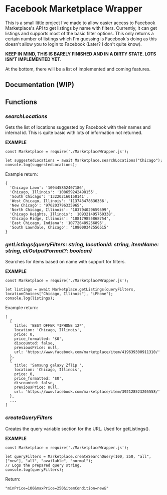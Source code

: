 # Facebook Marketplace Wrapper


This is a small little project I've made to allow easier access to Facebook Marketplace's API to get listings by name with filters.
Currently, it can get listings and supports most of the basic filter options. This only returns a certain number of listings
which I'm guessing is Facebook's doing as this doesn't allow you to login to Facebook (Later? I don't quite know).

**KEEP IN MIND, THIS IS BARELY FINISHED AND IN A DIRTY STATE. LOTS ISN'T IMPLEMENTED YET.**

At the bottom, there will be a list of implemented and coming features.


## Documentation (WIP)


## Functions
### *searchLocations*
Gets the list of locations suggested by Facebook with their names and internal id.
This is quite basic with lots of information not returned.

**EXAMPLE**
```
const Marketplace = require('./MarketplaceWrapper.js');

let suggestedLocations = await Marketplace.searchLocations("Chicago");
console.log(suggestedLocations);
```
Example return:
```
{
  'Chicago Lawn': '109445852407186',
  'Chicago, Illinois': '108659242498155',
  'South Chicago': '132202160150141',
  'West Chicago, Illinois': '113743478636336',
  'New Chicago': '970203796335965',
  'North Chicago, Illinois': '103794029659599',
  'Chicago Heights, Illinois': '109321495760338',
  'Chicago Ridge, Illinois': '108179855868754',
  'East Chicago, Indiana': '107726489256895',
  'South Lawndale, Chicago': '108000342556515'
}
```

### *getListings(queryFilters: string, locationId: string, itemName: string, cliOutputFormat?: boolean)*
Searches for items based on name with support for filters.

**EXAMPLE**
```
const Marketplace = require('./MarketplaceWrapper.js');

let listings = await Marketplace.getListings(queryFilters, locationChoices["Chicago, Illinois"], "iPhone");
console.log(listings);
```
Example return:
```
[
  {
    title: 'BEST OFFER *IPHONE 12*',
    location: 'Chicago, Illinois',
    price: 0,
    price_formatted: '$0',
    discounted: false,
    previousPrice: null,
    url: 'https://www.facebook.com/marketplace/item/419639300911310/'
  },
  {
    title: 'Samsung galaxy Zflip ',
    location: 'Chicago, Illinois',
    price: 0,
    price_formatted: '$0',
    discounted: false,
    previousPrice: null,
    url: 'https://www.facebook.com/marketplace/item/392128523205558/'
  },
  ...
]
```


### *createQueryFilters*
Creates the query variable section for the URL. Used for getListings().

**EXAMPLE**
```
const Marketplace = require('./MarketplaceWrapper.js');

let queryFilters = Marketplace.createSearchQuery(100, 250, "all", ["new"], "all", "available", "normal");
// Logs the prepared query string.
console.log(queryFilters);
```
Return:
```
"minPrice=100&maxPrice=250&itemCondition=new&"
```
